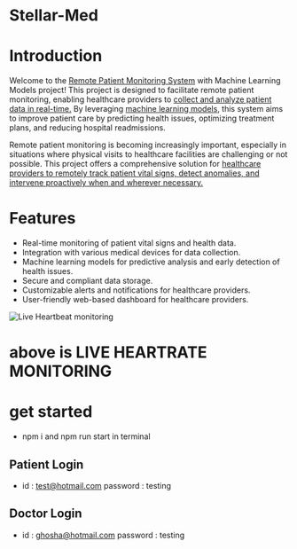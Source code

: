 # Stellar-Med
# Introduction
Welcome to the <ins>Remote Patient Monitoring System</ins> with Machine Learning Models project! This project is designed to facilitate remote patient monitoring, enabling healthcare providers to <ins>collect and analyze patient data in real-time.</ins> By leveraging <ins>machine learning models</ins>, this system aims to improve patient care by predicting health issues, optimizing treatment plans, and reducing hospital readmissions.

Remote patient monitoring is becoming increasingly important, especially in situations where physical visits to healthcare facilities are challenging or not possible. This project offers a comprehensive solution for <ins>healthcare providers to remotely track patient vital signs, detect anomalies, and intervene proactively when and wherever necessary.</ins>

# Features 
* Real-time monitoring of patient vital signs and health data.
* Integration with various medical devices for data collection.
* Machine learning models for predictive analysis and early detection of health issues.
* Secure and compliant data storage.
* Customizable alerts and notifications for healthcare providers.
* User-friendly web-based dashboard for healthcare providers.


![Live Heartbeat monitoring](https://i.ibb.co/WxRSNh9/ab-milla.png)
# above is LIVE HEARTRATE MONITORING

# get started
* npm i and npm run start in terminal
## Patient Login 
* id : test@hotmail.com password : testing
## Doctor Login
* id : ghosha@hotmail.com password : testing
  
